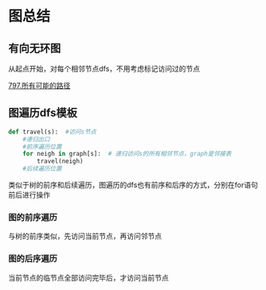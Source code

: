 # 图总结

## 有向无环图

从起点开始，对每个相邻节点dfs，不用考虑标记访问过的节点

[797.所有可能的路径](601-800/797.所有可能的路径.md)

## 图遍历dfs模板

```python
def travel(s):	#访问s节点
    #递归出口
    #前序遍历位置
    for neigh in graph[s]:  # 递归访问s的所有相邻节点，graph是邻接表
        travel(neigh)
    #后续遍历位置
```

类似于树的前序和后续遍历，图遍历的dfs也有前序和后序的方式，分别在for语句前后进行操作

### 图的前序遍历

与树的前序类似，先访问当前节点，再访问邻节点

### 图的后序遍历

当前节点的临节点全部访问完毕后，才访问当前节点